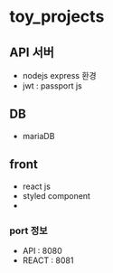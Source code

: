 # toy_projects

## API 서버
- nodejs express 환경
- jwt : passport js

## DB
- mariaDB

## front
- react js
- styled component
- 

### port 정보
- API : 8080
- REACT : 8081
